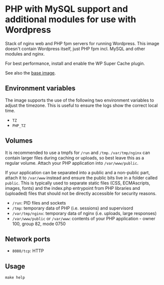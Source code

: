 # PHP with MySQL support and additional modules for use with Wordpress

Stack of nginx web and PHP fpm servers for running Wordpress. This image doesn't
contain Wordpress itself, just PHP fpm incl. MySQL and other modules and nginx.

For best performance, install and enable the WP Super Cache plugin.

See also the [base image](https://hub.docker.com/r/simonrupf/php/dockerfile).

## Environment variables

The image supports the use of the following two environment variables to adjust
the timezone. This is useful to ensure the logs show the correct local time.

- `TZ`
- `PHP_TZ`

## Volumes

It is recommended to use a tmpfs for `/run` and `/tmp`. `/var/tmp/nginx` can
contain larger files during caching or uploads, so best leave this as a regular
volume. Attach your PHP application into `/var/www/public`.

If your application can be separated into a public and a non-public part, attach
it to `/var/www` instead and ensure the public bits live in a folder called
`public`. This is typically used to separate static files (CSS, ECMAscripts,
images, fonts) and the index.php entrypoint from PHP libraries and (uploaded)
files that should not be directly accessible for security reasons.

- `/run`: PID files and sockets
- `/tmp`: temporary data of PHP (i.e. sessions) and supervisord
- `/var/tmp/nginx`: temporary data of nginx (i.e. uploads, large responses)
- `/var/www/public` or `/var/www`: contents of your PHP application - owner 100, group 82, mode 0750

## Network ports

- `8080/tcp`: HTTP

## Usage

```shell
make help
```
